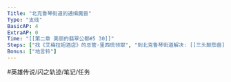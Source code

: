 ```yaml
---
Title: "北克鲁琴街道的通缉魔兽"
Type: "支线"
BasicAP: 4
ExtraAP: 0
Time: "[[第二章 美丽的翡翠公都#5 30]]"
Steps: ["找《艾梅拉妲酒店》的总管·里西琉领取", "到北克鲁琴街道解决: [[三头颠茄兽]]"]
Bonus: ["地言铃"]
---
```


#英雄传说/闪之轨迹/笔记/任务